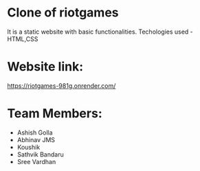 # Clone of riotgames 
It is a static website with basic functionalities.
Techologies used - HTML,CSS
# Website link:
  https://riotgames-981g.onrender.com/


# Team Members:
- Ashish Golla
- Abhinav JMS
- Koushik
- Sathvik Bandaru
- Sree Vardhan
